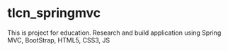 # tlcn_springmvc
This is project for education. Research and build application using Spring MVC, BootStrap, HTML5, CSS3, JS
